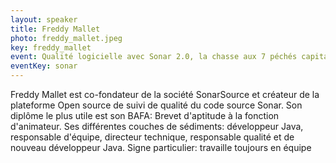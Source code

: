 ```yaml
---
layout: speaker
title: Freddy Mallet
photo: freddy_mallet.jpeg
key: freddy_mallet
event: Qualité logicielle avec Sonar 2.0, la chasse aux 7 péchés capitaux peut commencer
eventKey: sonar
---
```


Freddy Mallet est co-fondateur de la société SonarSource et créateur de la plateforme Open source de suivi de qualité du code source Sonar.
Son diplôme le plus utile est son BAFA: Brevet d'aptitude à la fonction d'animateur.
Ses différentes couches de sédiments: développeur Java, responsable d'équipe, directeur technique, responsable qualité et de nouveau développeur Java.
Signe particulier: travaille toujours en équipe
